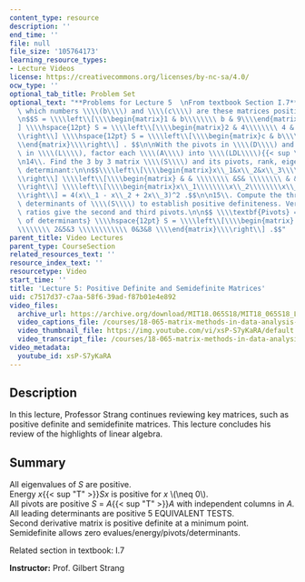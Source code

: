 ```yaml
---
content_type: resource
description: ''
end_time: ''
file: null
file_size: '105764173'
learning_resource_types:
- Lecture Videos
license: https://creativecommons.org/licenses/by-nc-sa/4.0/
ocw_type: ''
optional_tab_title: Problem Set
optional_text: "**Problems for Lecture 5  \nFrom textbook Section I.7**\n\n3\\. For\
  \ which numbers \\\\(b\\\\) and \\\\(c\\\\) are these matrices positive definite?\n\
  \n$$S = \\\\left\\[\\\\begin{matrix}1 & b\\\\\\\\ b & 9\\\\end{matrix}\\\\right\\\
  ] \\\\hspace{12pt} S = \\\\left\\[\\\\begin{matrix}2 & 4\\\\\\\\ 4 & c\\\\end{matrix}\\\
  \\right\\] \\\\hspace{12pt} S = \\\\left\\[\\\\begin{matrix}c & b\\\\\\\\ b & c\\\
  \\end{matrix}\\\\right\\] . $$\n\nWith the pivots in \\\\(D\\\\) and multiplier\
  \ in \\\\(L\\\\), factor each \\\\(A\\\\) into \\\\(LDL\\\\){{< sup \"T\" >}}.\n\
  \n14\\. Find the 3 by 3 matrix \\\\(S\\\\) and its pivots, rank, eigenvalues, and\
  \ determinant:\n\n$$\\\\left\\[\\\\begin{matrix}x\\_1&x\\_2&x\\_3\\\\end{matrix}\\\
  \\right\\] \\\\left\\[\\\\begin{matrix} & & \\\\\\\\ &S& \\\\\\\\ & & \\\\end{matrix}\\\
  \\right\\] \\\\left\\[\\\\begin{matrix}x\\_1\\\\\\\\x\\_2\\\\\\\\x\\_3\\\\end{matrix}\\\
  \\right\\] = 4(x\\_1 - x\\_2 + 2x\\_3)^2 .$$\n\n15\\. Compute the three upper left\
  \ determinants of \\\\(S\\\\) to establish positive definiteness. Verify that their\
  \ ratios give the second and third pivots.\n\n$$ \\\\textbf{Pivots} = \\\\textbf{ratios\
  \ of determinants} \\\\hspace{12pt} S = \\\\left\\[\\\\begin{matrix} 2& 2& 0\\\\\
  \\\\\\\\ 2&5&3 \\\\\\\\\\\\ 0&3&8 \\\\end{matrix}\\\\right\\] .$$"
parent_title: Video Lectures
parent_type: CourseSection
related_resources_text: ''
resource_index_text: ''
resourcetype: Video
start_time: ''
title: 'Lecture 5: Positive Definite and Semidefinite Matrices'
uid: c7517d37-c7aa-58f6-39ad-f87b01e4e892
video_files:
  archive_url: https://archive.org/download/MIT18.065S18/MIT18_065S18_Lecture05_300k.mp4
  video_captions_file: /courses/18-065-matrix-methods-in-data-analysis-signal-processing-and-machine-learning-spring-2018/649eb67753ea59e389a8910953bf0b59_xsP-S7yKaRA.vtt
  video_thumbnail_file: https://img.youtube.com/vi/xsP-S7yKaRA/default.jpg
  video_transcript_file: /courses/18-065-matrix-methods-in-data-analysis-signal-processing-and-machine-learning-spring-2018/fdfd63a2ed5a54bd6b927fee250ea7bd_xsP-S7yKaRA.pdf
video_metadata:
  youtube_id: xsP-S7yKaRA
---
```


Description
-----------

In this lecture, Professor Strang continues reviewing key matrices, such as positive definite and semidefinite matrices. This lecture concludes his review of the highlights of linear algebra.

Summary
-------

All eigenvalues of _S_ are positive.  
Energy _x_{{< sup "T" >}}_Sx_ is positive for _x_ \\(\\neq 0\\).  
All pivots are positive _S_ = _A_{{< sup "T" >}}_A_ with independent columns in _A._  
All leading determinants are positive 5 EQUIVALENT TESTS.  
Second derivative matrix is positive definite at a minimum point.  
Semidefinite allows zero evalues/energy/pivots/determinants.

Related section in textbook: I.7

**Instructor:** Prof. Gilbert Strang

